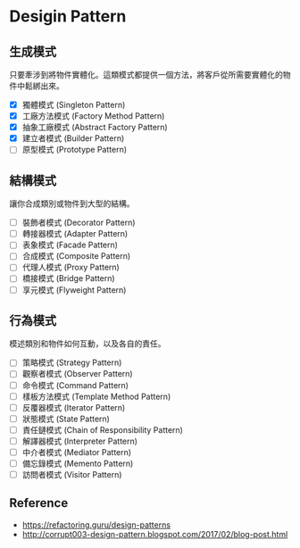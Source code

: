 # Desigin Pattern

## 生成模式
只要牽涉到將物件實體化。這類模式都提供一個方法，將客戶從所需要實體化的物件中鬆綁出來。
- [x] 獨體模式 (Singleton Pattern)
- [x] 工廠方法模式 (Factory Method Pattern)
- [x] 抽象工廠模式 (Abstract Factory Pattern)
- [x] 建立者模式 (Builder Pattern)
- [ ] 原型模式 (Prototype Pattern)

## 結構模式
讓你合成類別或物件到大型的結構。
- [ ] 裝飾者模式 (Decorator Pattern)
- [ ] 轉接器模式 (Adapter Pattern)
- [ ] 表象模式 (Facade Pattern)
- [ ] 合成模式 (Composite Pattern)
- [ ] 代理人模式 (Proxy Pattern)
- [ ] 橋接模式 (Bridge Pattern)
- [ ] 享元模式 (Flyweight Pattern)

## 行為模式
模述類別和物件如何互動，以及各自的責任。
- [ ] 策略模式 (Strategy Pattern)
- [ ] 觀察者模式 (Observer Pattern)
- [ ] 命令模式 (Command Pattern)
- [ ] 樣板方法模式 (Template Method Pattern)
- [ ] 反覆器模式 (Iterator Pattern)
- [ ] 狀態模式 (State Pattern)
- [ ] 責任鏈模式 (Chain of Responsibility Pattern)
- [ ] 解譯器模式 (Interpreter Pattern)
- [ ] 中介者模式 (Mediator Pattern)
- [ ] 備忘錄模式 (Memento Pattern)
- [ ] 訪問者模式 (Visitor Pattern)

## Reference
- https://refactoring.guru/design-patterns
- http://corrupt003-design-pattern.blogspot.com/2017/02/blog-post.html